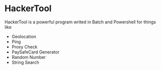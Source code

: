 # HackerTool
HackerTool is a powerful program writed in Batch and Powershell for things like
- Geolocation
- Ping
- Proxy Check
- PaySafeCard Generator
- Random Number
- String Search
